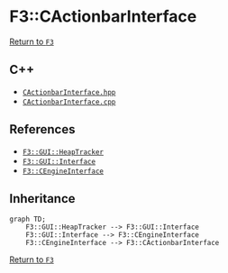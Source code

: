 # F3::CActionbarInterface

[Return to `F3`](/docs/F3.md)

## C++

- [`CActionbarInterface.hpp`](/c++/include/CActionbarInterface.hpp)
- [`CActionbarInterface.cpp`](/c++/source/CActionbarInterface.cpp)

## References

- [`F3::GUI::HeapTracker`](/docs/F3/GUI/HeapTracker.md)
- [`F3::GUI::Interface`](/docs/F3/GUI/Interface.md)
- [`F3::CEngineInterface`](/docs/F3/CEngineInterface.md)

## Inheritance

```mermaid
graph TD;
    F3::GUI::HeapTracker --> F3::GUI::Interface
    F3::GUI::Interface --> F3::CEngineInterface
    F3::CEngineInterface --> F3::CActionbarInterface
```

[Return to `F3`](/docs/F3.md)
